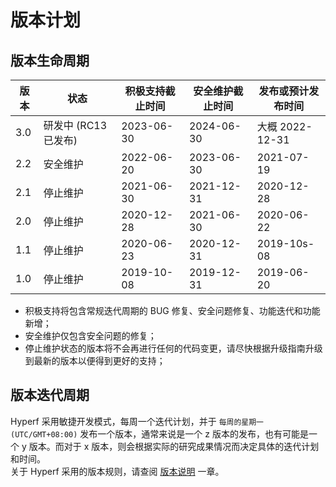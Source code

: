 # 版本计划

## 版本生命周期

| 版本 | 状态             | 积极支持截止时间   | 安全维护截止时间   | 发布或预计发布时间     |
| ---- |----------------|------------|------------|---------------|
| 3.0  | 研发中 (RC13 已发布) | 2023-06-30 | 2024-06-30 | 大概 2022-12-31 |
| 2.2  | 安全维护          | 2022-06-20 | 2023-06-30 | 2021-07-19    |
| 2.1  | 停止维护           | 2021-06-30 | 2021-12-31 | 2020-12-28    |
| 2.0  | 停止维护           | 2020-12-28 | 2021-06-30 | 2020-06-22    |
| 1.1  | 停止维护           | 2020-06-23 | 2020-12-31 | 2019-10s-08   |
| 1.0  | 停止维护           | 2019-10-08 | 2019-12-31 | 2019-06-20    |

* 积极支持将包含常规迭代周期的 BUG 修复、安全问题修复、功能迭代和功能新增；
* 安全维护仅包含安全问题的修复；
* 停止维护状态的版本将不会再进行任何的代码变更，请尽快根据升级指南升级到最新的版本以便得到更好的支持；


## 版本迭代周期

Hyperf 采用敏捷开发模式，每周一个迭代计划，并于 `每周的星期一 (UTC/GMT+08:00)` 发布一个版本，通常来说是一个 z 版本的发布，也有可能是一个 y 版本。而对于 x 版本，则会根据实际的研究成果情况而决定具体的迭代计划和时间。   
关于 Hyperf 采用的版本规则，请查阅 [版本说明](zh-cn/versions.md) 一章。
